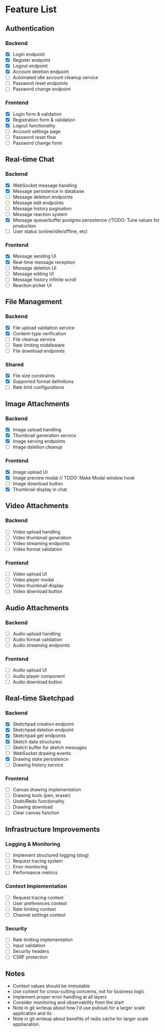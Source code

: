 # Feature List

## Authentication

### Backend
- [x] Login endpoint
- [x] Register endpoint
- [x] Logout endpoint
- [x] Account deletion endpoint
- [ ] Automated idle account cleanup service
- [ ] Password reset endpoints
- [ ] Password change endpoint

### Frontend
- [x] Login form & validation
- [x] Registration form & validation
- [x] Logout functionality
- [ ] Account settings page
- [ ] Password reset flow
- [ ] Password change form

## Real-time Chat

### Backend
- [x] WebSocket message handling
- [x] Message persistence in database
- [ ] Message deletion endpoints
- [ ] Message edit endpoints
- [ ] Message history pagination
- [ ] Message reaction system
- [x] Message queue/buffer postgres persistence //TODO: Tune values for production
- [ ] User status (online/idle/offline, etc)

### Frontend
- [x] Message sending UI
- [x] Real-time message reception
- [ ] Message deletion UI
- [ ] Message editing UI
- [ ] Message history infinite scroll
- [ ] Reaction picker UI

## File Management

### Backend
- [x] File upload validation service
- [x] Content-type verification
- [ ] File cleanup service
- [ ] Rate limiting middleware
- [ ] File download endpoints

### Shared
- [x] File size constraints
- [x] Supported format definitions
- [ ] Rate limit configurations

## Image Attachments

### Backend
- [x] Image upload handling
- [x] Thumbnail generation service
- [x] Image serving endpoints
- [ ] Image deletion cleanup

### Frontend
- [x] Image upload UI
- [x] Image preview modal // TODO: Make Modal window hook
- [ ] Image download button
- [x] Thumbnail display in chat

## Video Attachments

### Backend
- [ ] Video upload handling
- [ ] Video thumbnail generation
- [ ] Video streaming endpoints
- [ ] Video format validation

### Frontend
- [ ] Video upload UI
- [ ] Video player modal
- [ ] Video thumbnail display
- [ ] Video download button

## Audio Attachments

### Backend
- [ ] Audio upload handling
- [ ] Audio format validation
- [ ] Audio streaming endpoints

### Frontend
- [ ] Audio upload UI
- [ ] Audio player component
- [ ] Audio download button

## Real-time Sketchpad

### Backend
- [x] Sketchpad creation endpoint
- [x] Sketchpad deletion endpoint
- [x] Sketchpad get endpoints
- [x] Sketch data structures
- [ ] Sketch buffer for sketch messages
- [ ] WebSocket drawing events
- [x] Drawing state persistence
- [ ] Drawing history service

### Frontend
- [ ] Canvas drawing implementation
- [ ] Drawing tools (pen, eraser)
- [ ] Undo/Redo functionality
- [ ] Drawing download
- [ ] Clear canvas function

## Infrastructure Improvements

### Logging & Monitoring
- [ ] Implement structured logging (slog)
- [ ] Request tracing system
- [ ] Error monitoring
- [ ] Performance metrics

### Context Implementation
- [ ] Request tracing context
- [ ] User preferences context
- [ ] Rate limiting context
- [ ] Channel settings context

### Security
- [ ] Rate limiting implementation
- [ ] Input validation
- [ ] Security headers
- [ ] CSRF protection

## Notes
- Context values should be immutable
- Use context for cross-cutting concerns, not for business logic
- Implement proper error handling at all layers
- Consider monitoring and observability from the start
- Note in git writeup about how I'd use pubsub for a larger scale application and its
- Note in git writeup about benefits of redis cache for larger scale appliacation.